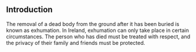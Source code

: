 ##  Introduction

The removal of a dead body from the ground after it has been buried is known
as exhumation. In Ireland, exhumation can only take place in certain
circumstances. The person who has died must be treated with respect, and the
privacy of their family and friends must be protected.
